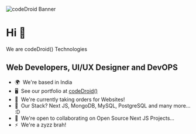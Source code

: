 ![codeDroid Banner](https://github.com/codeDroid-Tech/.github/assets/83549476/ac393db2-5d79-4fb0-af5d-c85639fd2a3e)
# Hi 👋
 We are codeDroid() Technologies

## Web Developers, UI/UX Designer and DevOPS

- 🌍  We're based in India
- 🖥️  See our portfolio at [codeDroid()](http://codedroid.tech/)
- 🚀  We're currently taking orders for Websites!
- 🧠  Our Stack? Next JS, MongoDB, MySQL, PostgreSQL and many more... :D
- 🤝  We're open to collaborating on Open Source Next JS Projects...
- ⚡  We're a zyzz brah!
